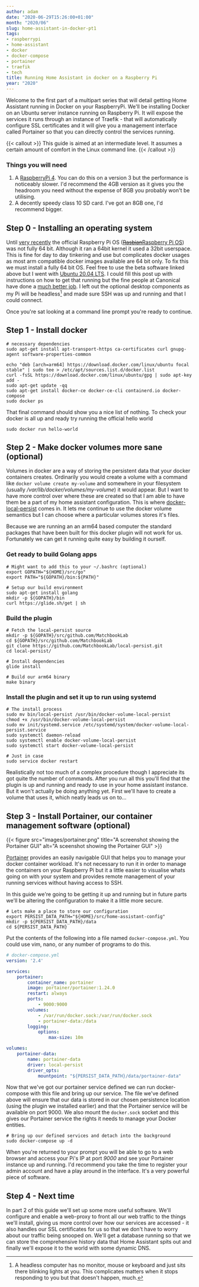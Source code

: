 ```yaml
---
author: adam
date: "2020-06-29T15:26:00+01:00"
month: "2020/06"
slug: home-assistant-in-docker-pt1
tags:
- raspberrypi
- home-assistant
- docker
- docker-compose
- portainer
- traefik
- tech
title: Running Home Assistant in docker on a Raspberry Pi
year: "2020"
---
```


Welcome to the first part of a multipart series that will detail getting Home Assistant running in Docker on your RaspberryPi. We'll be installing Docker on an Ubuntu server instance running on Raspberry Pi. It will expose the services it runs through an instance of Traefik - that will automatically configure SSL certificates and it will give you a management interface called Portainer so that you can directly control the services running. 

{{< callout >}}
This guide is aimed at an intermediate level. It assumes a certain amount of comfort in the Linux command line.
{{< /callout >}}

<!--more-->

### Things you will need

 1. A [RaspberryPi 4](https://thepihut.com/products/raspberry-pi-4-model-b?variant=20064052740158). You can do this on a version 3 but the performance is noticeably slower. I'd recommend the 4GB version as it gives you the headroom you need without the expense of 8GB you probably won't be utilising.
 2. A decently speedy class 10 SD card. I've got an 8GB one, I'd recommend bigger.

## Step 0 - Installing an operating system

Until [very recently](https://www.raspberrypi.org/forums/viewtopic.php?f=117&t=275370) the official Raspberry Pi OS ([~~Rasbian~~Raspberry Pi OS](https://www.raspberrypi.org/downloads/raspberry-pi-os/)) was not fully 64 bit. Although it ran a 64bit kernel it used a 32bit userspace. This is fine for day to day tinkering and use but complicates docker usages as most arm compatible docker images available are 64 bit only. To fix this we must install a fully 64 bit OS. Feel free to use the beta software linked above but I went with [Ubuntu 20.04 LTS](https://ubuntu.com/download/raspberry-pi). I could fill this post up with instructions on how to get that running but the fine people at Canonical have done a [much better job](https://ubuntu.com/tutorials/how-to-install-ubuntu-on-your-raspberry-pi#1-overview). I left out the optional desktop components as my Pi will be headless[^1] and made sure SSH was up and running and that I could connect.

Once you're sat looking at a command line prompt you're ready to continue.

## Step 1 - Install docker

```shell script
# necessary dependencies 
sudo apt-get install apt-transport-https ca-certificates curl gnupg-agent software-properties-common

echo "deb [arch=arm64] https://download.docker.com/linux/ubuntu focal stable" | sudo tee > /etc/apt/sources.list.d/docker.list 
curl -fsSL https://download.docker.com/linux/ubuntu/gpg | sudo apt-key add -
sudo apt-get update -qq
sudo apt-get install docker-ce docker-ce-cli containerd.io docker-compose
sudo docker ps
```

That final command should show you a nice list of nothing. To check your docker is all up and ready try running the official hello world

```shell script
sudo docker run hello-world
```

## Step 2 - Make docker volumes more sane (optional)

Volumes in docker are a way of storing the persistent data that your docker containers creates. Ordinarily you would create a volume with a command like `docker volume create my-volume` and somewhere in your filesystem (usually _/var/lib/docker/volumes/my-volume_) it would appear. But I want to have more control over where these are created so that I am able to have them be a part of my home assistant configuration. This is where [docker-local-persist](https://github.com/MatchbookLab/local-persist) comes in. It lets me continue to use the docker volume semantics but I can choose where a particular volumes stores it's files.

Because we are running an an arm64 based computer the standard packages that have been built for this docker plugin will not work for us. Fortunately we can get it running quite easy by building it ourself.

### Get ready to build Golang apps
```shell script
# Might want to add this to your ~/.bashrc (optional)
export GOPATH="${HOME}/src/go"
export PATH="${GOPATH}/bin:${PATH}"

# Setup our build environment
sudo apt-get install golang
mkdir -p ${GOPATH}/bin
curl https://glide.sh/get | sh
```

### Build the plugin
```shell script
# Fetch the local-persist source
mkdir -p ${GOPATH}/src/github.com/MatchbookLab
cd ${GOPATH}/src/github.com/MatchbookLab
git clone https://github.com/MatchbookLab/local-persist.git
cd local-persist/

# Install dependencies
glide install

# Build our arm64 binary
make binary
```

### Install the plugin and set it up to run using systemd
```shell script
# The install process
sudo mv bin/local-persist /usr/bin/docker-volume-local-persist
chmod +x /usr/bin/docker-volume-local-persist 
sudo mv init/systemd.service /etc/systemd/system/docker-volume-local-persist.service
sudo systemctl daemon-reload
sudo systemctl enable docker-volume-local-persist
sudo systemctl start docker-volume-local-persist

# Just in case
sudo service docker restart
```

Realistically not too much of a complex procedure though I appreciate its got quite the number of commands. After you run all this you'll find that the plugin is up and running and ready to use in your home assistant instance. But it won't actually be doing anything yet. First we'll have to create a volume that uses it, which neatly leads us on to...

## Step 3 - Install Portainer, our container management software (optional)

{{< figure src="images/portainer.png" title="A screenshot showing the Portainer GUI" alt="A sceenshot showing the Portainer GUI" >}}

[Portainer](https://www.portainer.io/) provides an easily navigable GUI that helps you to manage your docker container workload. It's not necessary to run it in order to manage the containers on your Raspberry Pi but it a little easier to visualise whats going on with your system and provides remote management of your running services without having access to SSH.

In this guide we're going to be getting it up and running but in future parts we'll be altering the configuration to make it a little more secure.

```shell script
# Lets make a place to store our configuration
export PERSIST_DATA_PATH="${HOME}/src/home-assistant-config"
mkdir -p ${PERSIST_DATA_PATH}/data
cd ${PERSIST_DATA_PATH}
```

Put the contents of the following into a file named `docker-compose.yml`. You could use vim, nano, or any number of programs to do this.

```yml
# docker-compose.yml
version: '2.4'

services:
    portainer:
        container_name: portainer
        image: portainer/portainer:1.24.0
        restart: always
        ports:
            - 9000:9000
        volumes:
            - /var/run/docker.sock:/var/run/docker.sock
            - portainer-data:/data
        logging:
            options:
                max-size: 10m

volumes:
    portainer-data:
        name: portainer-data
        driver: local-persist
        driver_opts:
            mountpoint: "${PERSIST_DATA_PATH}/data/portainer-data"
```

Now that we've got our portainer service defined we can run docker-compose with this file and bring up our service. The file we've defined above will ensure that our data is stored in our chosen persistence location (using the plugin we installed earlier) and that the Portainer service will be available on port 9000. We also mount the `docker.sock` socket and this gives our Portainer service the rights it needs to manage your Docker entities.

```shell script
# Bring up our defined services and detach into the background
sudo docker-compose up -d
```

When you're returned to your prompt you will be able to go to a web browser and access your Pi's IP at port _9000_ and see your Portainer instance up and running. I'd recommend you take the time to register your admin account and have a play around in the interface. It's a very powerful piece of software.

## Step 4 - Next time

In part 2 of this guide we'll set up some more useful software. We'll configure and enable a web-proxy to front all our web traffic to the things we'll install, giving us more control over how our services are accessed - it also handles our SSL certificates for us so that we don't have to worry about our traffic being snooped on. We'll get a database running so that we can store the comprehensive history data that Home Assistant spits out and finally we'll expose it to the world with some dynamic DNS.

[^1]: A headless computer has no monitor, mouse or keyboard and just sits there blinking lights at you. This complicates matters when it stops responding to you but that doesn't happen, much.